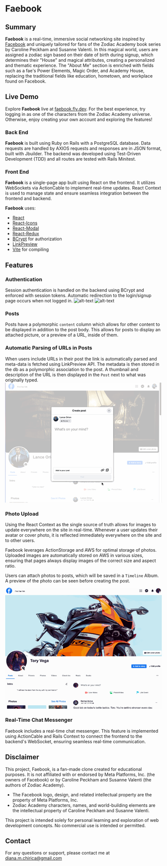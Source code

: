 # Faebook

## Summary

**Faebook** is a real-time, immersive social networking site inspired by [Facebook](https://www.facebook.com) and uniquely tailored for fans of the Zodiac Academy book series by Caroline Peckham and Susanne Valenti. In this magical world, users are assigned a zodiac sign based on their date of birth during signup, which determines their "House" and magical attributes, creating a personalized and thematic experience. The "About Me" section is enriched with fields such as a fae's Power Elements, Magic Order, and Academy House, replacing the traditional fields like education, hometown, and workplace found on Facebook.

## Live Demo

Explore **Faebook** live at [faebook.fly.dev](https://faebook.fly.dev). For the best experience, try logging in as one of the characters from the Zodiac Academy universe. Otherwise, enjoy creating your own account and exploring the features!

### Back End

**Faebook** is built using Ruby on Rails with a PostgreSQL database. Data requests are handled by AXIOS requests and responses are in JSON format, built with Jbuilder. The backend was developed using Test-Driven Development (TDD) and all routes are tested with Rails Minitest.

### Front End

**Faebook** is a single-page app built using React on the frontend. It utilizes WebSockets via ActionCable to implement real-time updates. React Context is used to manage state and ensure seamless integration between the frontend and backend.

**Faebook** uses:

- [React](https://react.dev)
- [React-Icons](https://github.com/react-icons/react-icons)
- [React-Modal](https://github.com/reactjs/react-modal)
- [React-Redux](https://github.com/reactjs/react-redux)
- [BCrypt](https://github.com/codahale/bcrypt-ruby) for authorization
- [LinkPreview](https://www.linkpreview.net/)
- [Vite](https://github.com/vitejs/vite) for compiling

## Features

### Authentication

Session authentication is handled on the backend using BCrypt and enforced with session tokens. Automatic redirection to the login/signup page occurs when not logged in.
![alt-text](/docs/screenshots/login.gif "Photo Upload")
![alt-text](/docs/screenshots/signup.gif "Photo Upload")

### Posts

Posts have a polymorphic `content` column which allows for other content to be displayed in addition to the post body.
This allows for posts to display an attached picture, or a preview of a URL, inside of them.

### Automatic Parsing of URLs in Posts

When users include URLs in their post the link is automatically parsed and meta-data is fetched using LinkPreview API. The metadata is then stored in the db as a polymorphic association to the post.
A thumbnail and description of the URL is then displayed in the `Post` next to what was originally typed.
![alt-text](/docs/gifs/post-url-attached.gif "Photo Upload")

### Photo Upload

Using the React Context as the single source of truth allows for images to update everywhere on the site in real-time. Whenever a user updates their avatar or cover photo, it is reflected immediately everywhere on the site and to other users.

Faebook leverages ActionStorage and AWS for optimal storage of photos. Uploaded images are automatically stored on AWS in various sizes, ensuring that pages always display images of the correct size and aspect ratio.

Users can attach photos to posts, which will be saved in a `Timeline` Album. A preview of the photo can be seen before creating the post.

![alt-text](/docs/gifs/profile-photo-upload.gif "Photo Upload")

### Real-Time Chat Messenger

Faebook includes a real-time chat messenger. This feature is implemented using ActionCable and Rails Context to connect the frontend to the backend's WebSocket, ensuring seamless real-time communication.

## Disclaimer

This project, Faebook, is a fan-made clone created for educational purposes. It is not affiliated with or endorsed by Meta Platforms, Inc. (the owners of Facebook) or by Caroline Peckham and Susanne Valenti (the authors of Zodiac Academy).

- The Facebook logo, design, and related intellectual property are the property of Meta Platforms, Inc.
- Zodiac Academy characters, names, and world-building elements are the intellectual property of Caroline Peckham and Susanne Valenti.

This project is intended solely for personal learning and exploration of web development concepts. No commercial use is intended or permitted.

## Contact

For any questions or support, please contact me at diana.m.chirica@gmail.com
